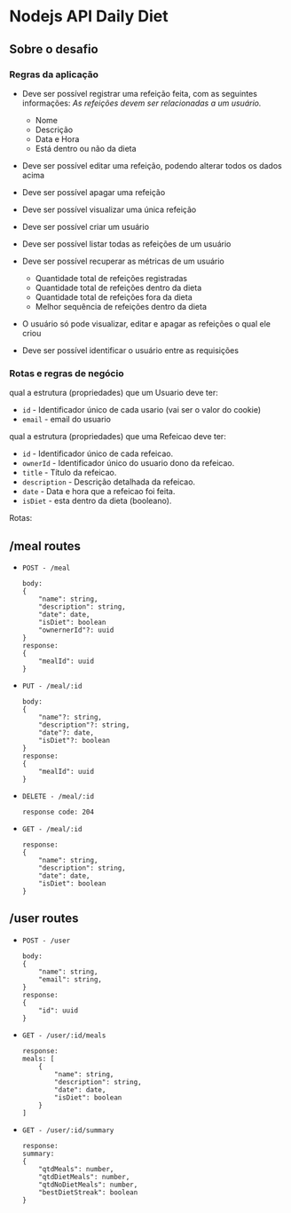 # Nodejs API Daily Diet

## Sobre o desafio

### Regras da aplicação

- Deve ser possível registrar uma refeição feita, com as seguintes informações:
    *As refeições devem ser relacionadas a um usuário.*
    - Nome
    - Descrição
    - Data e Hora
    - Está dentro ou não da dieta
- Deve ser possível editar uma refeição, podendo alterar todos os dados acima
- Deve ser possível apagar uma refeição
- Deve ser possível visualizar uma única refeição

- Deve ser possível criar um usuário
- Deve ser possível listar todas as refeições de um usuário
- Deve ser possível recuperar as métricas de um usuário
    - Quantidade total de refeições registradas
    - Quantidade total de refeições dentro da dieta
    - Quantidade total de refeições fora da dieta
    - Melhor sequência de refeições dentro da dieta

- O usuário só pode visualizar, editar e apagar as refeições o qual ele criou
- Deve ser possível identificar o usuário entre as requisições

### Rotas e regras de negócio

qual a estrutura (propriedades) que um Usuario deve ter:
- `id` - Identificador único de cada usario (vai ser o valor do cookie)
- `email` - email do usuario

qual a estrutura (propriedades) que uma Refeicao deve ter:
- `id` - Identificador único de cada refeicao.
- `ownerId` - Identificador único do usuario dono da refeicao.
- `title` - Título da refeicao.
- `description` - Descrição detalhada da refeicao.
- `date` - Data e hora que a refeicao foi feita.
- `isDiet` - esta dentro da dieta (booleano).

Rotas:

## /meal routes

- `POST - /meal`
    ```
    body: 
    {
        "name": string,
        "description": string,
        "date": date,
        "isDiet": boolean
        "ownernerId"?: uuid
    }
    response: 
    {
        "mealId": uuid 
    }
    ```
    
- `PUT - /meal/:id`
    ```
    body: 
    {
        "name"?: string,
        "description"?: string,
        "date"?: date,
        "isDiet"?: boolean
    }
    response: 
    {
        "mealId": uuid 
    }
    ```

- `DELETE - /meal/:id`
    ```
    response code: 204

    ```

- `GET - /meal/:id`
    ```
    response: 
    {
        "name": string,
        "description": string,
        "date": date,
        "isDiet": boolean
    }
    ```

## /user routes

- `POST - /user`
    ```
    body: 
    {
        "name": string,
        "email": string,
    }
    response: 
    {
        "id": uuid 
    }
    ```
 
- `GET - /user/:id/meals`
    ```
    response: 
    meals: [
        {
            "name": string,
            "description": string,
            "date": date,
            "isDiet": boolean
        }
    ]
    ```

- `GET - /user/:id/summary`
    ```
    response: 
    summary: 
    {
        "qtdMeals": number,
        "qtdDietMeals": number,
        "qtdNoDietMeals": number,
        "bestDietStreak": boolean
    }
    ```
